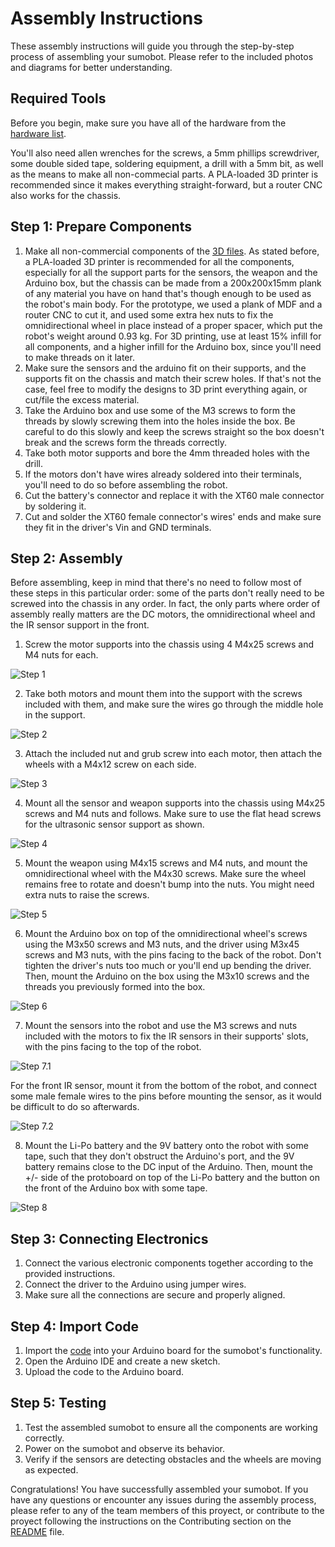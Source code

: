 # Assembly Instructions

These assembly instructions will guide you through the step-by-step process of assembling your sumobot. Please refer to the included photos and diagrams for better understanding.

## Required Tools

Before you begin, make sure you have all of the hardware from the [hardware list](https://github.com/matiasAguirreE/project-sumobot/tree/main/docs/hardware-list).

You'll also need allen wrenches for the screws, a 5mm phillips screwdriver, some double sided tape, soldering equipment, a drill with a 5mm bit, as well as the means to make all non-commecial parts. A PLA-loaded 3D printer is recommended since it makes everything straight-forward, but a router CNC also works for the chassis. 

## Step 1: Prepare Components

1. Make all non-commercial components of the [3D files](https://github.com/matiasAguirreE/project-sumobot/tree/main/docs/3d-files). As stated before, a PLA-loaded 3D printer is recommended for all the components, especially for all the support parts for the sensors, the weapon and the Arduino box, but the chassis can be made from a 200x200x15mm plank of any material you have on hand that's though enough to be used as the robot's main body. For the prototype, we used a plank of MDF and a router CNC to cut it, and used some extra hex nuts to fix the omnidirectional wheel in place instead of a proper spacer, which put the robot's weight around 0.93 kg. For 3D printing, use at least 15% infill for all components, and a higher infill for the Arduino box, since you'll need to make threads on it later.
2. Make sure the sensors and the arduino fit on their supports, and the supports fit on the chassis and match their screw holes. If that's not the case, feel free to modify the designs to 3D print everything again, or cut/file the excess material.
3. Take the Arduino box and use some of the M3 screws to form the threads by slowly screwing them into the holes inside the box. Be careful to do this slowly and keep the screws straight so the box doesn't break and the screws form the threads correctly.
4. Take both motor supports and bore the 4mm threaded holes with the drill.
5. If the motors don't have wires already soldered into their terminals, you'll need to do so before assembling the robot.
6. Cut the battery's connector and replace it with the XT60 male connector by soldering it.
7. Cut and solder the XT60 female connector's wires' ends and make sure they fit in the driver's Vin and GND terminals.

## Step 2: Assembly
Before assembling, keep in mind that there's no need to follow most of these steps in this particular order: some of the parts don't really need to be screwed into the chassis in any order. In fact, the only parts where order of assembly really matters are the DC motors, the omnidirectional wheel and the IR sensor support in the front.

1. Screw the motor supports into the chassis using 4 M4x25 screws and M4 nuts for each.

![Step 1](https://github.com/matiasAguirreE/project-sumobot/blob/main/docs/media/assembly/step-1.jpg?raw=true)

2. Take both motors and mount them into the support with the screws included with them, and make sure the wires go through the middle hole in the support.

![Step 2](https://github.com/matiasAguirreE/project-sumobot/blob/main/docs/media/assembly/step-2.jpg?raw=true)

3. Attach the included nut and grub screw into each motor, then attach the wheels with a M4x12 screw on each side.

![Step 3](https://github.com/matiasAguirreE/project-sumobot/blob/main/docs/media/assembly/step-3.jpg?raw=true)

4. Mount all the sensor and weapon supports into the chassis using M4x25 screws and M4 nuts and follows. Make sure to use the flat head screws for the ultrasonic sensor support as shown.

![Step 4](https://github.com/matiasAguirreE/project-sumobot/blob/main/docs/media/assembly/step-4.jpg?raw=true)

5. Mount the weapon using M4x15 screws and M4 nuts, and mount the omnidirectional wheel with the M4x30 screws. Make sure the wheel remains free to rotate and doesn't bump into the nuts. You might need extra nuts to raise the screws.

![Step 5](https://github.com/matiasAguirreE/project-sumobot/blob/main/docs/media/assembly/step-5.jpg?raw=true)

6. Mount the Arduino box on top of the omnidirectional wheel's screws using the M3x50 screws and M3 nuts, and the driver using M3x45 screws and M3 nuts, with the pins facing to the back of the robot. Don't tighten the driver's nuts too much or you'll end up bending the driver. Then, mount the Arduino on the box using the M3x10 screws and the threads you previously formed into the box.

![Step 6](https://github.com/matiasAguirreE/project-sumobot/blob/main/docs/media/assembly/step-6.jpg?raw=true)

7. Mount the sensors into the robot and use the M3 screws and nuts included with the motors to fix the IR sensors in their supports' slots, with the pins facing to the top of the robot.

![Step 7.1](https://github.com/matiasAguirreE/project-sumobot/blob/main/docs/media/assembly/step-7.jpg?raw=true)

For the front IR sensor, mount it from the bottom of the robot, and connect some male female wires to the pins before mounting the sensor, as it would be difficult to do so afterwards. 

![Step 7.2](https://github.com/matiasAguirreE/project-sumobot/blob/main/docs/media/assembly/step-8.jpg?raw=true)

8. Mount the Li-Po battery and the 9V battery onto the robot with some tape, such that they don't obstruct the Arduino's port, and the 9V battery remains close to the DC input of the Arduino. Then, mount the +/- side of the protoboard on top of the Li-Po battery and the button on the front of the Arduino box with some tape. 

![Step 8](https://github.com/matiasAguirreE/project-sumobot/blob/main/docs/media/assembly/step-9.jpg?raw=true)

## Step 3: Connecting Electronics

1. Connect the various electronic components together according to the provided instructions.
2. Connect the driver to the Arduino using jumper wires.
3. Make sure all the connections are secure and properly aligned.

## Step 4: Import Code

1. Import the [code](https://github.com/matiasAguirreE/project-sumobot/tree/main/docs/code) into your Arduino board for the sumobot's functionality.
2. Open the Arduino IDE and create a new sketch.
3. Upload the code to the Arduino board.

## Step 5: Testing

1. Test the assembled sumobot to ensure all the components are working correctly.
2. Power on the sumobot and observe its behavior.
3. Verify if the sensors are detecting obstacles and the wheels are moving as expected.

Congratulations! You have successfully assembled your sumobot. If you have any questions or encounter any issues during the assembly process, please refer to any of the team members of this proyect, or contribute to the proyect following the instructions on the Contributing section on the [README](https://github.com/matiasAguirreE/project-sumobot/tree/main#contributing) file.
